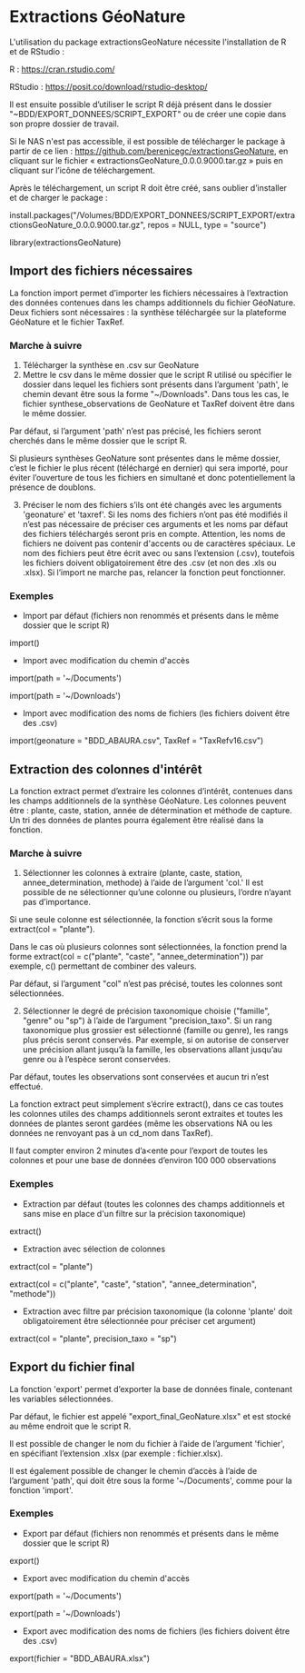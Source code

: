# Extractions GéoNature

L'utilisation du package extractionsGeoNature nécessite l'installation de R et de RStudio : 

R : https://cran.rstudio.com/

RStudio : https://posit.co/download/rstudio-desktop/

Il est ensuite possible d’utiliser le script R déjà présent dans le dossier "~BDD/EXPORT_DONNEES/SCRIPT_EXPORT" ou de créer une copie dans son propre dossier de travail.

Si le NAS n'est pas accessible, il est possible de télécharger le package à partir de ce lien : https://github.com/berenicegc/extractionsGeoNature, en cliquant sur le fichier « extractionsGeoNature_0.0.0.9000.tar.gz » puis en cliquant sur l’icône de téléchargement. 

Après le téléchargement, un script R doit être créé, sans oublier d’installer et de charger le package : 

install.packages("/Volumes/BDD/EXPORT_DONNEES/SCRIPT_EXPORT/extractionsGeoNature_0.0.0.9000.tar.gz", repos = NULL, type = "source")

library(extractionsGeoNature)


## Import des fichiers nécessaires
La fonction import permet d’importer les fichiers nécessaires à l’extraction des données contenues dans les champs additionnels du fichier GéoNature. Deux fichiers sont nécessaires : la synthèse téléchargée sur la plateforme GéoNature et le fichier TaxRef.

### Marche à suivre
1. Télécharger la synthèse en .csv sur GeoNature
2. Mettre le csv dans le même dossier que le script R utilisé ou spécifier le dossier dans lequel les fichiers sont présents dans l’argument 'path', le chemin devant être sous la forme "~/Downloads". Dans tous les cas, le fichier synthese_observations de GeoNature et TaxRef doivent être dans le même dossier.

Par défaut, si l’argument 'path' n’est pas précisé, les fichiers seront cherchés dans le même dossier que le script R.

Si plusieurs synthèses GeoNature sont présentes dans le même dossier, c’est le fichier le plus récent (téléchargé en dernier) qui sera importé, pour éviter l’ouverture de tous les fichiers en simultané et donc potentiellement la présence de doublons.

3. Préciser le nom des fichiers s’ils ont été changés avec les arguments 'geonature' et 'taxref'. Si les noms des fichiers n’ont pas été modifiés il n’est pas nécessaire de préciser ces arguments et les noms par défaut des fichiers téléchargés seront pris en compte. Attention, les noms de fichiers ne doivent pas contenir d'accents ou de caractères spéciaux. Le nom des fichiers peut être écrit avec ou sans l’extension (.csv), toutefois les fichiers doivent obligatoirement être des .csv (et non des .xls ou .xlsx). Si l’import ne marche pas, relancer la fonction peut fonctionner.

### Exemples
- Import par défaut (fichiers non renommés et présents dans le même dossier que le script R)

import()


- Import avec modification du chemin d'accès

import(path = '~/Documents')

import(path = '~/Downloads')


- Import avec modification des noms de fichiers (les fichiers doivent être des .csv)

import(geonature = "BDD_ABAURA.csv", TaxRef = "TaxRefv16.csv") 

## Extraction des colonnes d'intérêt

La fonction extract permet d’extraire les colonnes d’intérêt, contenues dans les champs additionnels de la synthèse GéoNature. Les colonnes peuvent être : plante, caste, station, année de détermination et méthode de capture. Un tri des données de plantes pourra également être réalisé dans la fonction.

### Marche à suivre
1. Sélectionner les colonnes à extraire (plante, caste, station, annee_determination, methode) à l’aide de l’argument 'col.' Il est possible de ne sélectionner qu’une colonne ou plusieurs, l’ordre n’ayant pas d’importance.

Si une seule colonne est sélectionnée, la fonction s’écrit sous la forme extract(col = "plante").

Dans le cas où plusieurs colonnes sont sélectionnées, la fonction prend la forme extract(col = c("plante", "caste", "annee_determination")) par exemple, c() permettant de combiner des valeurs.

Par défaut, si l’argument "col" n’est pas précisé, toutes les colonnes sont sélectionnées.

2. Sélectionner le degré de précision taxonomique choisie ("famille", "genre" ou "sp") à l’aide de l’argument "precision_taxo". Si un rang taxonomique plus grossier est sélectionné (famille ou genre), les rangs plus précis seront conservés. Par exemple, si on autorise de conserver une précision allant jusqu’à la famille, les observations allant jusqu’au genre ou à l’espèce seront conservées.

Par défaut, toutes les observations sont conservées et aucun tri n’est effectué.
  
La fonction extract peut simplement s’écrire extract(), dans ce cas toutes les colonnes utiles des champs additionnels seront extraites et toutes les données de plantes seront gardées (même les observations NA ou les données ne renvoyant pas à un cd_nom dans TaxRef).

Il faut compter environ 2 minutes d’a<ente pour l’export de toutes les colonnes et pour une base de données d’environ 100 000 observations

### Exemples
- Extraction par défaut (toutes les colonnes des champs additionnels et sans mise en place d'un filtre sur la précision taxonomique)

extract()


- Extraction avec sélection de colonnes

extract(col = "plante")

extract(col = c("plante", "caste", "station", "annee_determination", "methode"))


- Extraction avec filtre par précision taxonomique (la colonne 'plante' doit obligatoirement être sélectionnée pour préciser cet argument)

extract(col = "plante", precision_taxo = "sp")


## Export du fichier final
La fonction 'export' permet d’exporter la base de données finale, contenant les variables sélectionnées.

Par défaut, le fichier est appelé "export_final_GeoNature.xlsx" et est stocké au même endroit que le script R.

Il est possible de changer le nom du fichier à l’aide de l’argument 'fichier', en spécifiant l’extension .xlsx (par exemple : fichier.xlsx).

Il est également possible de changer le chemin d’accès à l’aide de l’argument 'path', qui doit être sous la forme '~/Documents', comme pour la fonction 'import'.

### Exemples
- Export par défaut (fichiers non renommés et présents dans le même dossier que le script R)

export()


- Export avec modification du chemin d'accès

export(path = '~/Documents')

export(path = '~/Downloads')


- Export avec modification des noms de fichiers (les fichiers doivent être des .csv)

export(fichier = "BDD_ABAURA.xlsx")
